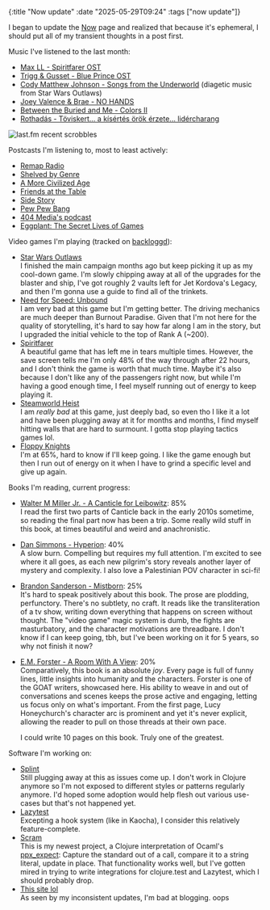 {:title "Now update"
 :date "2025-05-29T09:24"
 :tags ["now update"]}

I began to update the [Now](/now) page and realized that because it's ephemeral, I should put all of my transient thoughts in a post first.

<!--more-->

Music I've listened to the last month:

* [Max LL - Spiritfarer OST](https://maxll.bandcamp.com/album/spiritfarer-farewell-edition)
* [Trigg & Gusset - Blue Prince OST](https://triggandgusset.bandcamp.com/album/blue-prince-the-original-soundtrack)
* [Cody Matthew Johnson - Songs from the Underworld](https://www.qobuz.com/us-en/album/songs-from-the-underworld-cody-matthew-johnson/okblkfn26uyuc) (diagetic music from Star Wars Outlaws)
* [Joey Valence & Brae - NO HANDS](https://www.youtube.com/playlist?list=PLdTXDVYma3JQxb0LlkkaWXmsAvwm368g0)
* [Between the Buried and Me - Colors II](https://en.wikipedia.org/wiki/Colors_II)
* [Rothadás - Töviskert... a kísértés örök érzete... lidércharang](https://rothadasdeathdoom.bandcamp.com/album/t-viskert-a-k-s-rt-s-r-k-rzete-lid-rcharang)

![last.fm recent scrobbles](https://lastfm-recently-played.vercel.app/api?user=NoahTheDuke)

Postcasts I'm listening to, most to least actively:

* [Remap Radio](https://remapradio.com/)
* [Shelved by Genre](https://rangedtouch.com/shelved-by-genre/)
* [A More Civilized Age](https://amorecivilizedage.net/)
* [Friends at the Table](https://friendsatthetable.net/)
* [Side Story](https://www.sidestory.show/)
* [Pew Pew Bang](https://bsky.app/profile/pewpewbang.bsky.social)
* [404 Media's podcast](https://www.404media.co)
* [Eggplant: The Secret Lives of Games](https://eggplant.show/)

Video games I'm playing (tracked on [backloggd](https://www.backloggd.com/u/NoahTheDuke/games/added/type:playing/)):

* [Star Wars Outlaws](https://backloggd.com/games/star-wars-outlaws/)<br>
  I finished the main campaign months ago but keep picking it up as my cool-down game. I'm slowly chipping away at all of the upgrades for the blaster and ship, I've got roughly 2 vaults left for Jet Kordova's Legacy, and then I'm gonna use a guide to find all of the trinkets.
* [Need for Speed: Unbound](https://backloggd.com/games/need-for-speed-unbound/)<br>
  I am very bad at this game but I'm getting better. The driving mechanics are much deeper than Burnout Paradise. Given that I'm not here for the quality of storytelling, it's hard to say how far along I am in the story, but I upgraded the initial vehicle to the top of Rank A (~200).
* [Spiritfarer](https://backloggd.com/games/spiritfarer-farewell-edition/)<br>
  A beautiful game that has left me in tears multiple times. However, the save screen tells me I'm only 48% of the way through after 22 hours, and I don't think the game is worth that much time. Maybe it's also because I don't like any of the passengers right now, but while I'm having a good enough time, I feel myself running out of energy to keep playing it.
* [Steamworld Heist](https://backloggd.com/games/steamworld-heist/)<br>
  I am _really bad_ at this game, just deeply bad, so even tho I like it a lot and have been plugging away at it for months and months, I find myself hitting walls that are hard to surmount. I gotta stop playing tactics games lol.
* [Floppy Knights](https://www.backloggd.com/games/floppy-knights/)<br>
  I'm at 65%, hard to know if I'll keep going. I like the game enough but then I run out of energy on it when I have to grind a specific level and give up again.

Books I'm reading, current progress:

* [Walter M Miller Jr. - A Canticle for Leibowitz](https://en.wikipedia.org/wiki/A_Canticle_for_Leibowitz): 85%<br>
  I read the first two parts of Canticle back in the early 2010s sometime, so reading the final part now has been a trip. Some really wild stuff in this book, at times beautiful and weird and anachronistic.
* [Dan Simmons - Hyperion](https://en.wikipedia.org/wiki/Hyperion_(Simmons_novel)): 40%<br>
  A slow burn. Compelling but requires my full attention. I'm excited to see where it all goes, as each new pilgrim's story reveals another layer of mystery and complexity. I also love a Palestinian POV character in sci-fi!
* [Brandon Sanderson - Mistborn](https://en.wikipedia.org/wiki/Mistborn:_The_Final_Empire): 25%<br>
  It's hard to speak positively about this book. The prose are plodding, perfunctory. There's no subtlety, no craft. It reads like the transliteration of a tv show, writing down everything that happens on screen without thought. The "video game" magic system is dumb, the fights are masturbatory, and the character motivations are threadbare. I don't know if I can keep going, tbh, but I've been working on it for 5 years, so why not finish it now?
* [E.M. Forster - A Room With A View](https://en.wikipedia.org/wiki/A_Room_with_a_View): 20%<br>
  Comparatively, this book is an absolute _joy_. Every page is full of funny lines, little insights into humanity and the characters. Forster is one of the GOAT writers, showcased here. His ability to weave in and out of conversations and scenes keeps the prose active and engaging, letting us focus only on what's important. From the first page, Lucy Honeychurch's character arc is prominent and yet it's never explicit, allowing the reader to pull on those threads at their own pace.

  I could write 10 pages on this book. Truly one of the greatest.


Software I'm working on:

* [Splint](https://github.com/NoahTheDuke/splint)<br>
  Still plugging away at this as issues come up. I don't work in Clojure anymore so I'm not exposed to different styles or patterns regularly anymore. I'd hoped some adoption would help flesh out various use-cases but that's not happened yet.
* [Lazytest](https://github.com/NoahTheDuke/lazytest)<br>
  Excepting a hook system (like in Kaocha), I consider this relatively feature-complete.
* [Scram](https://github.com/NoahTheDuke/scram)<br>
  This is my newest project, a Clojure interpretation of Ocaml's [ppx_expect](https://github.com/janestreet/ppx_expect): Capture the standard out of a call, compare it to a string literal, update in place. That functionality works well, but I've gotten mired in trying to write integrations for clojure.test and Lazytest, which I should probably drop.
* [This site lol](https://github.com/NoahTheDuke/NoahTheDuke.github.io)<br>
  As seen by my inconsistent updates, I'm bad at blogging. oops
